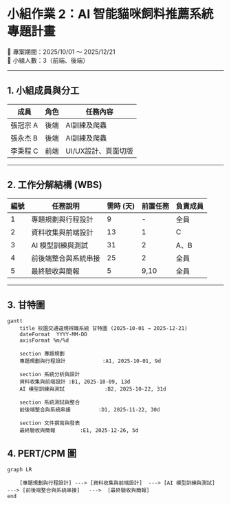 # 小組作業 2：AI 智能貓咪飼料推薦系統專題計畫
📅 專案期間：2025/10/01 ～ 2025/12/21  
👥 小組人數：3（前端、後端）  

---

## 1. 小組成員與分工
| 成員 | 角色 | 任務內容 |
|------|------|----------|
|張冠宗 A | 後端 | AI訓練及爬蟲 |
|張永杰 B | 後端 | AI訓練及爬蟲 |
|李秉程 C | 前端 | UI/UX設計、頁面切版 |

---

## 2. 工作分解結構 (WBS)
| 編號 | 任務說明 | 需時 (天) | 前置任務 | 負責成員 |
|------|----------|-----------|-----------|----------|
| 1 | 專題規劃與行程設計 | 9 | - | 全員 |
| 2 | 資料收集與前端設計 | 13 | 1 | C |
| 3 | AI 模型訓練與測試 | 31 | 2 | A、B |
| 4 | 前後端整合與系統串接 | 25 | 2 | 全員 |
| 5 | 最終驗收與簡報 | 5 | 9,10 | 全員 |

---

## 3. 甘特圖
```mermaid
gantt
    title 校園交通違規辨識系統 甘特圖 (2025-10-01 → 2025-12-21)
    dateFormat  YYYY-MM-DD
    axisFormat %m/%d

    section 專題規劃
    專題規劃與行程設計            :A1, 2025-10-01, 9d

    section 系統分析與設計
    資料收集與前端設計 :B1, 2025-10-09, 13d
    AI 模型訓練與測試             :B2, 2025-10-22, 31d

    section 系統測試與整合
    前後端整合與系統串接         :D1, 2025-11-22, 30d

    section 文件撰寫與發表
    最終驗收與簡報        :E1, 2025-12-26, 5d
```

## 4. PERT/CPM 圖
```mermaid
graph LR

    [專題規劃與行程設計] ---> [資料收集與前端設計]  ---> [AI 模型訓練與測試]   ---> [前後端整合與系統串接]   --->  [最終驗收與簡報]
end
```


